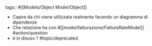tags:: #[[Models/Object Model/Object]]

- Capire da chi viene utilizzata realmente facendo un diagramma di dipendenze
- Che relazione ha con #[[model/fatturazione/FattureRateModel]] #action/question
- é in disuso ? #topic/deprecated